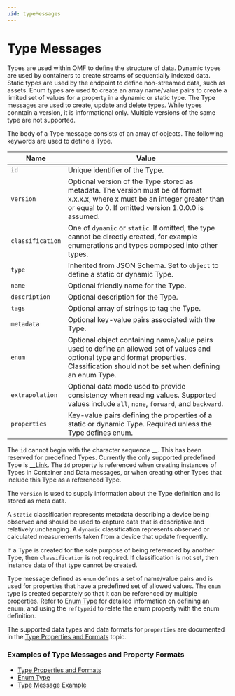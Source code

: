 ```yaml
---
uid: typeMessages
---
```


# Type Messages

Types are used within OMF to define the structure of data. Dynamic types are used by containers to create streams of sequentially indexed data. Static types are used by the endpoint to define non-streamed data, such as assets. Enum types are used to create an array name/value pairs to create a limited set of values for a property in a dynamic or static type. The Type messages are used to create, update and delete types. While types conntain a version, it is informational only. Multiple versions of the same type are not supported.

The body of a Type message consists of an array of objects. The following keywords are used to define a Type.

| Name | Value |
| --- | --- |
| `id` | Unique identifier of the Type. |
| `version` | Optional version of the Type stored as metadata. The version must be of format x.x.x.x, where x must be an integer greater than or equal to 0. If omitted version 1.0.0.0 is assumed. |
| `classification` | One of `dynamic` or `static`. If omitted, the type cannot be directly created, for example enumerations and types composed into other types. |
| `type` | Inherited from JSON Schema. Set to `object` to define a static or dynamic Type. |
| `name` | Optional friendly name for the Type. |
| `description` | Optional description for the Type. |
| `tags` | Optional array of strings to tag the Type. |
| `metadata` | Optional key-value pairs associated with the Type. |
| `enum` | Optional object containing name/value pairs used to define an allowed set of values and optional type and format properties. Classification should not be set when defining an enum Type. |
| `extrapolation` | Optional data mode used to provide consistency when reading values. Supported values include `all`, `none`, `forward`, and `backward`. |
| `properties` | Key-value pairs defining the properties of a static or dynamic Type. Required unless the Type defines enum. |

The `id` cannot begin with the character sequence __. This has been reserved for predefined Types. Currently the only supported predefined Type is [__Link](xref:linkType). The `id` property is referenced when creating instances of Types in Container and Data messages, or when creating other Types that include this Type as a referenced Type.

The `version` is used to supply information about the Type definition and is stored as meta data.

A `static` classification represents metadata describing a device being observed and should be used to capture data that is descriptive and relatively unchanging. A `dynamic` classification represents observed or calculated measurements taken from a device that update frequently.

If a Type is created for the sole purpose of being referenced by another Type, then `classification` is not required. If classification is not set, then instance data of that type cannot be created.

Type message defined as `enum` defines a set of name/value pairs and is used for properties that have a predefined set of allowed values.
The `enum` type is created separately so that it can be referenced by multiple properties. Refer to [Enum Type](xref:enumType) for detailed information on defining an enum, and using the `reftypeid` to relate the enum property with the enum definition.

The supported data types and data formats for `properties` are documented in the [Type Properties and Formats](xref:typePropertiesAndFormats) topic.

### Examples of Type Messages and Property Formats

   - [Type Properties and Formats](xref:typePropertiesAndFormats)
   - [Enum Type](xref:enumType)
   - [Type Message Example](xref:typeExample)
